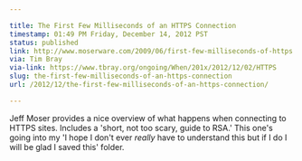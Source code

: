 ```yaml
---

title: The First Few Milliseconds of an HTTPS Connection
timestamp: 01:49 PM Friday, December 14, 2012 PST
status: published
link: http://www.moserware.com/2009/06/first-few-milliseconds-of-https.html
via: Tim Bray
via-link: https://www.tbray.org/ongoing/When/201x/2012/12/02/HTTPS
slug: the-first-few-milliseconds-of-an-https-connection
url: /2012/12/the-first-few-milliseconds-of-an-https-connection/

---
```


Jeff Moser provides a nice overview of what happens when connecting to HTTPS sites. Includes a 'short, not too scary, guide to RSA.' This one's going into my 'I hope I don't ever *really* have to understand this but if I do I will be glad I saved this' folder.

